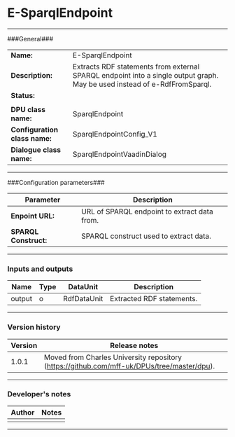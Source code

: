 # E-SparqlEndpoint #
----------

###General###

|                              |                                                                             |
|------------------------------|------------------------------------------------------------------------------|
|**Name:**                     |E-SparqlEndpoint |
|**Description:**              |Extracts RDF statements from external SPARQL endpoint into a single output graph. May be used instead of e-RdfFromSparql. |
|**Status:**                   | |
|                              | |
|**DPU class name:**           |SparqlEndpoint                                                             |
|**Configuration class name:** |SparqlEndpointConfig_V1                                                    |
|**Dialogue class name:**      |SparqlEndpointVaadinDialog                                                 |

***

###Configuration parameters###

|Parameter                           |Description                                                              |
|------------------------------------|-------------------------------------------------------------------------|
|**Enpoint URL:**|URL of SPARQL endpoint to extract data from.|
|**SPARQL Construct:**|SPARQL construct used to extract data. |


***

### Inputs and outputs ###

|Name           |Type           |DataUnit           |Description                                  |
|---------------|---------------|-------------------|---------------------------------------------|
|output |o |RdfDataUnit |Extracted RDF statements. |

***

### Version history ###

|Version          |Release notes                |
|-----------------|-----------------------------|
|1.0.1            | Moved from Charles University repository (https://github.com/mff-uk/DPUs/tree/master/dpu). |


***

### Developer's notes ###

|Author           |Notes                           |
|-----------------|--------------------------------|
| | |

***
